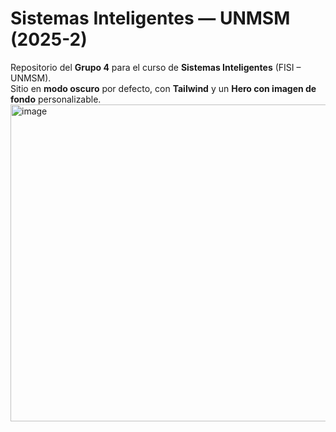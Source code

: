 # Sistemas Inteligentes — UNMSM (2025-2)

Repositorio del **Grupo 4** para el curso de **Sistemas Inteligentes** (FISI – UNMSM).  
Sitio en **modo oscuro** por defecto, con **Tailwind** y un **Hero con imagen de fondo** personalizable.
<img width="967" height="507" alt="image" src="https://github.com/user-attachments/assets/9327d310-9914-4f7d-87b4-f33795112f6b" />
